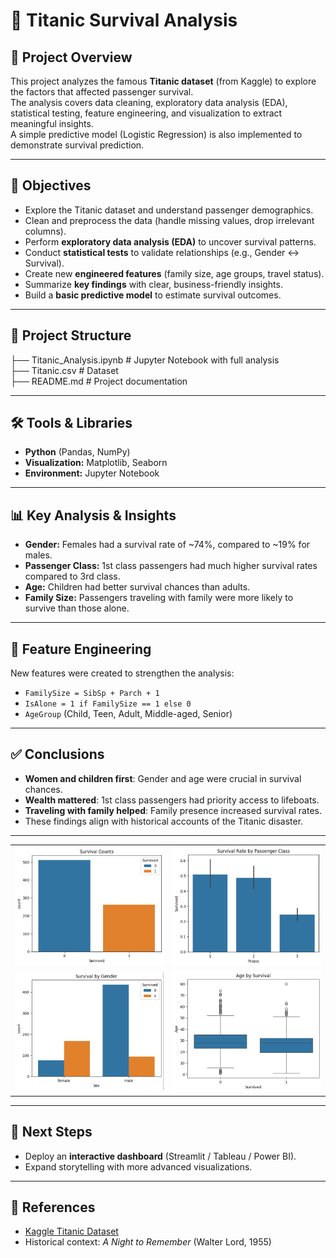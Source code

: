 # 🚢 Titanic Survival Analysis

## 📌 Project Overview
This project analyzes the famous **Titanic dataset** (from Kaggle) to explore the factors that affected passenger survival.  
The analysis covers data cleaning, exploratory data analysis (EDA), statistical testing, feature engineering, and visualization to extract meaningful insights.  
A simple predictive model (Logistic Regression) is also implemented to demonstrate survival prediction.  

---

## 🎯 Objectives
- Explore the Titanic dataset and understand passenger demographics.  
- Clean and preprocess the data (handle missing values, drop irrelevant columns).  
- Perform **exploratory data analysis (EDA)** to uncover survival patterns.  
- Conduct **statistical tests** to validate relationships (e.g., Gender ↔ Survival).  
- Create new **engineered features** (family size, age groups, travel status).  
- Summarize **key findings** with clear, business-friendly insights.  
- Build a **basic predictive model** to estimate survival outcomes.  

---

## 📂 Project Structure
├── Titanic_Analysis.ipynb # Jupyter Notebook with full analysis                                                                                                                                
├── Titanic.csv # Dataset                                                                                                                                                                       
├── README.md # Project documentation 

---

## 🛠️ Tools & Libraries
- **Python** (Pandas, NumPy)  
- **Visualization:** Matplotlib, Seaborn    
- **Environment:** Jupyter Notebook  

---

## 📊 Key Analysis & Insights
- **Gender:** Females had a survival rate of ~74%, compared to ~19% for males.  
- **Passenger Class:** 1st class passengers had much higher survival rates compared to 3rd class.  
- **Age:** Children had better survival chances than adults.  
- **Family Size:** Passengers traveling with family were more likely to survive than those alone.

---

## 🧩 Feature Engineering
New features were created to strengthen the analysis:  
- `FamilySize = SibSp + Parch + 1`  
- `IsAlone = 1 if FamilySize == 1 else 0`  
- `AgeGroup` (Child, Teen, Adult, Middle-aged, Senior)  

---


## ✅ Conclusions
- **Women and children first**: Gender and age were crucial in survival chances.  
- **Wealth mattered**: 1st class passengers had priority access to lifeboats.  
- **Traveling with family helped**: Family presence increased survival rates.  
- These findings align with historical accounts of the Titanic disaster.  

---

<table>
  <tr>
    <td><img src="Screenshots/1.png" width="300"></td>
    <td><img src="Screenshots/2.png" width="300"></td>
  </tr>
  <tr>
    <td><img src="Screenshots/3.png" width="300"></td>
    <td><img src="Screenshots/4.png" width="300"></td>
  </tr>
</table>

---

## 🚀 Next Steps  
- Deploy an **interactive dashboard** (Streamlit / Tableau / Power BI).  
- Expand storytelling with more advanced visualizations.  

---

## 📎 References
- [Kaggle Titanic Dataset](https://www.kaggle.com/c/titanic)  
- Historical context: *A Night to Remember* (Walter Lord, 1955)  

